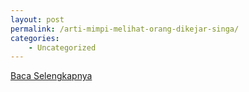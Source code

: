 ```yaml
---
layout: post
permalink: /arti-mimpi-melihat-orang-dikejar-singa/
categories:
    - Uncategorized
---
```


[Baca Selengkapnya](/08)